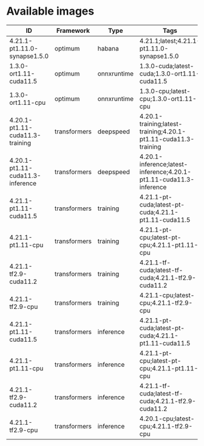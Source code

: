# Available images

| ID | Framework | Type | Tags | Dockerfile | URI | Deprecated |
| --- | --- | --- | --- | --- | --- | --- |
| 4.21.1-pt1.11.0-synapse1.5.0 | optimum | habana | 4.21.1;latest;4.21.1-pt1.11.0-synapse1.5.0 | [dockerfile](containers/optimum/habana/4.21.1/pt1.11.0/synapse1.5.0/Dockerfile) | huggingface/optimum-habana:4.21.1-pt1.11.0-synapse1.5.0 | False |
| 1.3.0-ort1.11-cuda11.5 | optimum | onnxruntime | 1.3.0-cuda;latest-cuda;1.3.0-ort1.11-cuda11.5 | [dockerfile](containers/optimum/onnxruntime/1.3.0/ort1.11/cuda11.5/Dockerfile) | huggingface/optimum-onnxruntime:1.3.0-ort1.11-cuda11.5 | False |
| 1.3.0-ort1.11-cpu | optimum | onnxruntime | 1.3.0-cpu;latest-cpu;1.3.0-ort1.11-cpu | [dockerfile](containers/optimum/onnxruntime/1.3.0/ort1.11/cpu/Dockerfile) | huggingface/optimum-onnxruntime:1.3.0-ort1.11-cpu | False |
| 4.20.1-pt1.11-cuda11.3-training | transformers | deepspeed | 4.20.1-training;latest-training;4.20.1-pt1.11-cuda11.3-training | [dockerfile](containers/transformers/deepspeed/4.20.1/pt1.11/cuda11.3/training/Dockerfile) | huggingface/transformers-deepspeed:4.20.1-pt1.11-cuda11.3-training | False |
| 4.20.1-pt1.11-cuda11.3-inference | transformers | deepspeed | 4.20.1-inference;latest-inference;4.20.1-pt1.11-cuda11.3-inference | [dockerfile](containers/transformers/deepspeed/4.20.1/pt1.11/cuda11.3/inference/Dockerfile) | huggingface/transformers-deepspeed:4.20.1-pt1.11-cuda11.3-inference | False |
| 4.21.1-pt1.11-cuda11.5 | transformers | training | 4.21.1-pt-cuda;latest-pt-cuda;4.21.1-pt1.11-cuda11.5 | [dockerfile](containers/transformers/training/4.21.1/pt1.11/cuda11.5/Dockerfile) | huggingface/transformers-training:4.21.1-pt1.11-cuda11.5 | False |
| 4.21.1-pt1.11-cpu | transformers | training | 4.21.1-pt-cpu;latest-pt-cpu;4.21.1-pt1.11-cpu | [dockerfile](containers/transformers/training/4.21.1/pt1.11/cpu/Dockerfile) | huggingface/transformers-training:4.21.1-pt1.11-cpu | False |
| 4.21.1-tf2.9-cuda11.2 | transformers | training | 4.21.1-tf-cuda;latest-tf-cuda;4.21.1-tf2.9-cuda11.2 | [dockerfile](containers/transformers/training/4.21.1/tf2.9/cuda11.2/Dockerfile) | huggingface/transformers-training:4.21.1-tf2.9-cuda11.2 | False |
| 4.21.1-tf2.9-cpu | transformers | training | 4.21.1-cpu;latest-cpu;4.21.1-tf2.9-cpu | [dockerfile](containers/transformers/training/4.21.1/tf2.9/cpu/Dockerfile) | huggingface/transformers-training:4.21.1-tf2.9-cpu | False |
| 4.21.1-pt1.11-cuda11.5 | transformers | inference | 4.21.1-pt-cuda;latest-pt-cuda;4.21.1-pt1.11-cuda11.5 | [dockerfile](containers/transformers/inference/4.21.1/pt1.11/cuda11.5/Dockerfile) | huggingface/transformers-inference:4.21.1-pt1.11-cuda11.5 | False |
| 4.21.1-pt1.11-cpu | transformers | inference | 4.21.1-pt-cpu;latest-pt-cpu;4.21.1-pt1.11-cpu | [dockerfile](containers/transformers/inference/4.21.1/pt1.11/cpu/Dockerfile) | huggingface/transformers-inference:4.21.1-pt1.11-cpu | False |
| 4.21.1-tf2.9-cuda11.2 | transformers | inference | 4.21.1-tf-cuda;latest-tf-cuda;4.21.1-tf2.9-cuda11.2 | [dockerfile](containers/transformers/inference/4.21.1/tf2.9/cuda11.2/Dockerfile) | huggingface/transformers-inference:4.21.1-tf2.9-cuda11.2 | False |
| 4.21.1-tf2.9-cpu | transformers | inference | 4.20.1-cpu;latest-cpu;4.21.1-tf2.9-cpu | [dockerfile](containers/transformers/inference/4.21.1/tf2.9/cpu/Dockerfile) | huggingface/transformers-inference:4.21.1-tf2.9-cpu | False |
